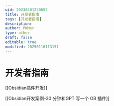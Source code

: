 ```yaml
---
uid: 20230401230652
title: 开发者指南
tags: [开发者指南]
description: 
author: PKMer
type: other
draft: false
editable: true
modified: 20250116113151
---
```


# 开发者指南

[[Obsidian插件开发]]

[[Obsidian开发案例-30 分钟和GPT 写一个 OB 插件]]
